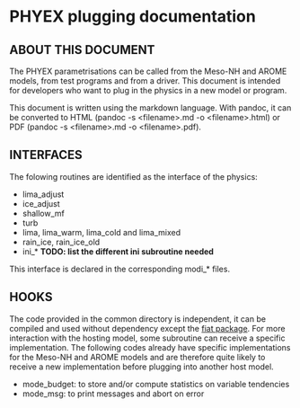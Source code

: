# PHYEX plugging documentation

## ABOUT THIS DOCUMENT

The PHYEX parametrisations can be called from the Meso-NH and AROME models, from
test programs and from a driver.
This document is intended for developers who want to plug in the physics in a new model or program.

This document is written using the markdown language. With pandoc, it can be converted to HTML (pandoc -s \<filename\>.md -o \<filename\>.html) or PDF (pandoc -s \<filename\>.md -o \<filename\>.pdf).

## INTERFACES

The folowing routines are identified as the interface of the physics:

  - lima\_adjust
  - ice\_adjust
  - shallow\_mf
  - turb
  - lima, lima\_warm, lima\_cold and lima\_mixed
  - rain\_ice, rain\_ice\_old
  - ini\_\* **TODO: list the different ini subroutine needed**

This interface is declared in the corresponding modi\_\* files.

## HOOKS

The code provided in the common directory is independent, it can be compiled and used without
dependency except the [fiat package](https://github.com/ecmwf-ifs/fiat).
For more interaction with the hosting model, some subroutine can receive a specific implementation.
The following codes already have specific implementations for the Meso-NH and AROME models and are therefore
quite likely to receive a new implementation before plugging into another host model.

  - mode\_budget: to store and/or compute statistics on variable tendencies
  - mode\_msg: to print messages and abort on error

